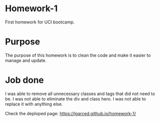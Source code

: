 # Homework-1
First homework for UCI bootcamp. 
# Purpose
The purpose of this homework is to clean the code and make it easier to manage and update. 
# Job done
I was able to remove all unnecessary classes and tags that did not need to be. I was not able to eliminate the div and class hero. I was not able to replace it with anything else. 


Check the deploped page:  https://lgarced.github.io/homework-1/
